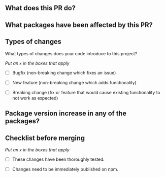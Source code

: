 ## What does this PR do?




## What packages have been affected by this PR?


## Types of changes

What types of changes does your code introduce to this project?

_Put an `x` in the boxes that apply_


- [ ] Bugfix (non-breaking change which fixes an issue)

- [ ] New feature (non-breaking change which adds functionality)

- [ ] Breaking change (fix or feature that would cause existing functionality to not work as expected)


## Package version increase in any of the packages?



## Checklist before merging

_Put an `x` in the boxes that apply_

- [ ] These changes have been thoroughly tested.

- [ ] Changes need to be immediately published on npm. 
